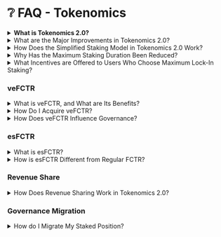 # ❔ FAQ - Tokenomics

<details>

<summary><strong>What is Tokenomics 2.0?</strong></summary>

Tokenomics 2.0 represents the evolution of FCTR utility and Factor’s governance model. This new model significantly enhance participation and incentives. It's specifically designed to encourage and reward long-term commitment.

</details>

<details>

<summary>What are the Major Improvements in Tokenomics 2.0?</summary>

The significant improvements in Tokenomics 2.0 include:

* **Simplified Staking Model**: Redesigning the staking mechanism to be more intuitive and user-friendly. It eliminates complex elements like delegation systems and penalty mechanisms (such as rage quit penalties) to streamline the user experience.
* **Reduced Staking Duration**: The maximum lock-in period for staking has been reduced from four years to two. This change reflects user feedback, market trends, and offers greater flexibility.
* **Enhanced Incentives for Long-term Staking**: To encourage and reward users who commit to the protocol for longer periods, the system now offers increased incentives. Those choosing the maximum lock-in duration receive up to a 2.5x multiplier on vault rewards, which can make a significant impact on APYs.

</details>

<details>

<summary>How Does the Simplified Staking Model in Tokenomics 2.0 Work?</summary>

The new staking model in Tokenomics 2.0 is streamlined for ease of use and understanding. By removing complexities like delegation and penalties for early withdrawal (rage quit), the system becomes more accessible, especially for newcomers. This model is based on a linear decay principle, where the value and influence of staked tokens gradually decrease over time, encouraging active stake management and continued engagement with the protocol.

</details>

<details>

<summary>Why Has the Maximum Staking Duration Been Reduced?</summary>

The reduction in the maximum staking duration from four years to two years is a strategic change to align the protocol with current market dynamics and user preferences. This change acknowledges the fast-paced nature of the DeFi space and the desire of users for greater liquidity and flexibility. It allows users to commit to a time frame that is more manageable and less daunting, while still offering significant incentives for those who choose to stake for the maximum period.

</details>

<details>

<summary>What Incentives are Offered to Users Who Choose Maximum Lock-In Staking?</summary>

Users who commit to the maximum lock-in duration of two years in Tokenomics 2.0 are substantially rewarded for their commitment. They receive up to a 2.5x multiplier on vault rewards. This multiplier effect is designed to reward loyalty and long-term trust in the protocol, aligning the interests of the users with the long-term growth of the ecosystem.

</details>

### veFCTR

<details>

<summary>What is veFCTR, and What are Its Benefits?</summary>

veFCTR (voting escrowed FCTR) is a special token representing your staked FCTR in the Factor protocol. Holding veFCTR offers several advantages:

* **Revenue Sharing**: You receive 50% of the protocol's revenue as a veFCTR holder.
* **Governance Rights**: veFCTR gives you a say in the protocol's decision-making processes.
* **Enhanced Rewards for Long-Term Commitment**: The longer you commit your FCTR in staking, the more rewards you can earn.

</details>

<details>

<summary>How Do I Acquire veFCTR?</summary>

Acquiring veFCTR involves staking your FCTR tokens. The process is straightforward:

* **Stake FCTR**: Lock your FCTR tokens in the protocol.
* **Receive veFCTR**: Based on the amount and duration of your stake, you receive a corresponding amount of veFCTR.
* **Longer Stakes, More veFCTR**: The longer the duration of your stake, the more veFCTR you receive, enhancing your influence in governance and share in protocol revenue.

</details>

<details>

<summary>How Does veFCTR Influence Governance?</summary>

veFCTR directly impacts governance in the Factor protocol:

* **Voting Power**: The more veFCTR you hold, the more voting power you have. This means your influence on governance decisions and protocol direction is proportionate to your veFCTR holdings.
* **Decision-Making**: veFCTR holders participate in key decisions, including updates to the protocol, tokenomics changes, and other strategic initiatives.

</details>

### esFCTR

<details>

<summary>What is esFCTR?</summary>

esFCTR (escrowed FCTR) is a unique token representing rewards that are vested or locked for a certain period within the Factor protocol:

* **Vested Rewards**: Rewards are emitted as esFCTR and can be converted to FCTR at a 1:1 ratio. The esFCTR to FCTR conversion is subject to a 90 day linear vesting schedule.&#x20;

</details>

<details>

<summary>How is esFCTR Different from Regular FCTR?</summary>

esFCTR differs from regular FCTR in several key aspects:

* **Non-Transferability**: Unlike FCTR, esFCTR cannot be immediately traded or transferred until it completes its vesting period.
* **Vesting Period**: esFCTR undergoes a 90-day vesting period, after which it can be converted to FCTR on a 1:1 basis.

</details>

### Revenue Share

<details>

<summary>How Does Revenue Sharing Work in Tokenomics 2.0?</summary>

Revenue sharing in Tokenomics 2.0 is a significant incentive for veFCTR holders:

* **50% Revenue Allocation**: A substantial portion (50%) of the protocol's revenue is distributed among veFCTR holders based on each holder's relative share.
* **Source of Income**: This revenue originates from transaction fees. See our fee schedule [here](../factordao/platform-fees.md)

</details>

### Governance Migration

<details>

<summary>How do I Migrate My Staked Position?</summary>

Please see our walkthrough [here](faq-tokenomics.md#governance-migration).

</details>
